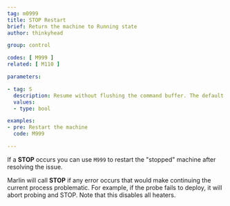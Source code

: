 ```yaml
---
tag: m0999
title: STOP Restart
brief: Return the machine to Running state
author: thinkyhead

group: control

codes: [ M999 ]
related: [ M110 ]

parameters:

- tag: S
  description: Resume without flushing the command buffer. The default behavior is to flush the serial buffer and request a resend to the host starting on the last `N` line received.
  values:
  - type: bool

examples:
- pre: Restart the machine
  code: M999

---
```


If a **STOP** occurs you can use `M999` to restart the "stopped" machine after resolving the issue.

Marlin will call **STOP** if any error occurs that would make continuing the current process problematic. For example, if the probe fails to deploy, it will abort probing and STOP. Note that this disables all heaters.
